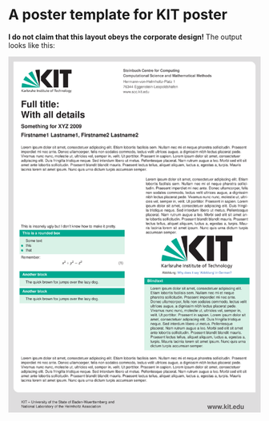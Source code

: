 # A poster template for KIT poster
**I do not claim that this layout obeys the corporate design!**
The output looks like this:

![kitexample](kitexample.png)
